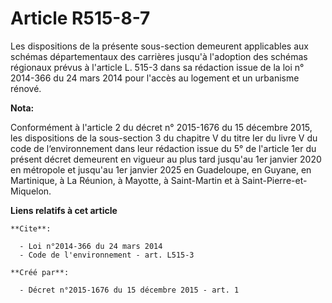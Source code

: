 # Article R515-8-7

Les dispositions de la présente sous-section demeurent applicables aux schémas départementaux des carrières jusqu'à
l'adoption des schémas régionaux prévus à l'article L. 515-3 dans sa rédaction issue de la loi n° 2014-366 du 24 mars 2014
pour l'accès au logement et un urbanisme rénové.

**Nota:**

Conformément à l'article 2 du décret n° 2015-1676 du 15 décembre  2015, les dispositions de la sous-section 3 du chapitre V
du titre Ier  du livre V du code de l‘environnement dans leur rédaction issue du 5° de  l'article 1er du présent décret
demeurent en vigueur au plus tard  jusqu'au 1er janvier 2020 en métropole et jusqu'au 1er janvier 2025 en  Guadeloupe, en
Guyane, en Martinique, à La Réunion, à Mayotte, à  Saint-Martin et à Saint-Pierre-et-Miquelon.

**Liens relatifs à cet article**

	**Cite**:

	  - Loi n°2014-366 du 24 mars 2014
	  - Code de l'environnement - art. L515-3

	**Créé par**:

	  - Décret n°2015-1676 du 15 décembre 2015 - art. 1
